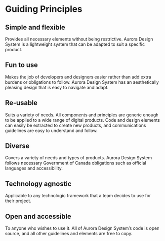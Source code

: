 # Guiding Principles

## Simple and flexible 

Provides all necessary elements without being restrictive. Aurora Design System is a lightweight system that can be adapted to suit a specific product. 

## Fun to use 

Makes the job of developers and designers easier rather than add extra burdens or obligations to follow. Aurora Design System has an aesthetically pleasing design that is easy to navigate and adapt.

## Re-usable 

Suits a variety of needs. All components and principles are generic enough to be applied to a wide range of digital products. Code and design elements can easily be extracted to create new products, and communications guidelines are easy to understand and follow.

## Diverse 

Covers a variety of needs and types of products. Aurora Design System follows necessary Government of Canada obligations such as official languages and accessibility.

## Technology agnostic 

Applicable to any technologic framework that a team decides to use for their project.

## Open and accessible 

To anyone who wishes to use it. All of Aurora Design System’s code is open source, and all other guidelines and elements are free to copy.
